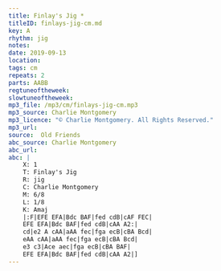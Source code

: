 ```yaml
---
title: Finlay's Jig *
titleID: finlays-jig-cm.md
key: A
rhythm: jig
notes:
date: 2019-09-13
location:
tags: cm
repeats: 2
parts: AABB
regtuneoftheweek:
slowtuneoftheweek:
mp3_file: /mp3/cm/finlays-jig-cm.mp3
mp3_source: Charlie Montgomery
mp3_licence: "© Charlie Montgomery. All Rights Reserved."
mp3_url:
source:  Old Friends
abc_source: Charlie Montgomery
abc_url:
abc: |
    X: 1
    T: Finlay's Jig
    R: jig
    C: Charlie Montgomery
    M: 6/8
    L: 1/8
    K: Amaj
    |:F|EFE EFA|Bdc BAF|fed cdB|cAF FEC|
    EFE EFA|Bdc BAF|fed cdB|cAA A2:|
    cd|e2 A cAA|aAA fec|fga ecB|cBA Bcd|
    eAA cAA|aAA fec|fga ecB|cBA Bcd|
    e3 c3|Ace aec|fga ecB|cBA BAF|
    EFE EFA|Bdc BAF|fed cdB|cAA A2|]
---
```

